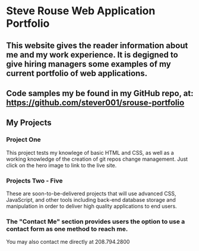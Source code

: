 # Steve Rouse Web Application Portfolio


## This website gives the reader information about me and my work experience.  It is degigned to give hiring managers some examples of my current portfolio of web applications.

## Code samples my be found in my GitHub repo, at: https://github.com/stever001/srouse-portfolio

## My Projects

### Project One

This project tests my knowlege of basic HTML and CSS, as well as a working knowledge of the creation of git repos change management. Just click on the hero image to link to the live site.

### Projects Two - Five

These are soon-to-be-delivered projects that will use advanced CSS, JavaScript, and other tools including back-end database storage and manipulation in order to deliver high quality applications to end users.

### The "Contact Me"  section provides users the option to use a contact form as one method to reach me.

You may also contact me directly at 208.794.2800


